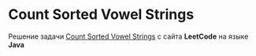 # Count Sorted Vowel Strings
Решение задачи [Count Sorted Vowel Strings](https://leetcode.com/problems/count-sorted-vowel-strings/) c сайта **LeetCode** на языке **Java**